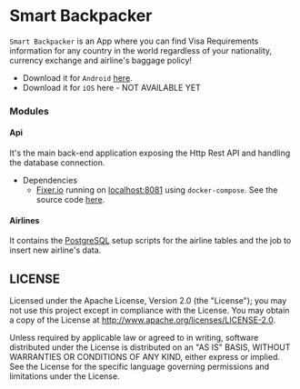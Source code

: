 Smart Backpacker
================

`Smart Backpacker` is an App where you can find Visa Requirements information for any country in the world regardless of your nationality, currency exchange and airline's baggage policy!

- Download it for `Android` [here](https://play.google.com/store/apps/details?id=io.github.gvolpe.sb).
- Download it for `iOS` here - NOT AVAILABLE YET

### Modules

#### Api

It's the main back-end application exposing the Http Rest API and handling the database connection.

- Dependencies
    - [Fixer.io](http://fixer.io/) running on [localhost:8081](http://localhost:8081) using `docker-compose`. See the source code [here](https://github.com/hakanensari/fixer).

#### Airlines

It contains the [PostgreSQL](https://www.postgresql.org/) setup scripts for the airline tables and the job to insert new airline's data.

## LICENSE

Licensed under the Apache License, Version 2.0 (the "License"); you may not use this project except in compliance with
the License. You may obtain a copy of the License at http://www.apache.org/licenses/LICENSE-2.0.

Unless required by applicable law or agreed to in writing, software distributed under the License is distributed on an
"AS IS" BASIS, WITHOUT WARRANTIES OR CONDITIONS OF ANY KIND, either express or implied. See the License for the specific
language governing permissions and limitations under the License.